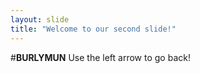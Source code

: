 ```yaml
---
layout: slide
title: "Welcome to our second slide!"
---
```

#**BURLYMUN**
Use the left arrow to go back!
